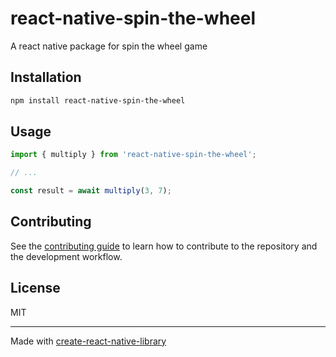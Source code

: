 # react-native-spin-the-wheel

A react native package for spin the wheel game

## Installation

```sh
npm install react-native-spin-the-wheel
```

## Usage

```js
import { multiply } from 'react-native-spin-the-wheel';

// ...

const result = await multiply(3, 7);
```

## Contributing

See the [contributing guide](CONTRIBUTING.md) to learn how to contribute to the repository and the development workflow.

## License

MIT

---

Made with [create-react-native-library](https://github.com/callstack/react-native-builder-bob)
